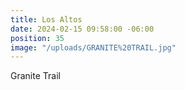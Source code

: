 ```yaml
---
title: Los Altos
date: 2024-02-15 09:58:00 -06:00
position: 35
image: "/uploads/GRANITE%20TRAIL.jpg"
---
```


Granite Trail